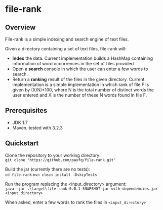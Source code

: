 # file-rank

## Overview

File-rank is a simple indexing and search engine of text files.

Given a directory containing a set of text files, file-rank will:

- **Index** the data. Current implementation builds a HashMap containing information of word occurrences in the set of files provided
- Open a **search** console in which the user can enter a few words to search.
- Return a **ranking** result of the files in the given directory. Current implementation is a simple implementation in which rank of file F is given by (X/N)*100, where N is the total number of distinct words the user entered and X is the number of these N words found in file F.

## Prerequisites

- JDK 1.7
- Maven, tested with 3.2.3

## Quickstart

Clone the repository to your working directory:\
`git clone "https://github.com/paufq/file-rank.git"`

Build the jar (currently there are no tests):\
`cd file-rank`
`mvn clean install -DskipTests`

Run the program replacing the <input_directory> argument:\
`java -jar .\target\file-rank-0.0.1-SNAPSHOT-jar-with-dependencies.jar <input_directory>`

When asked, enter a few words to rank the files in `<input_directory>`
